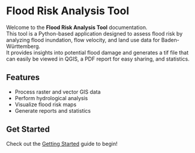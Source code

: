 # Flood Risk Analysis Tool

Welcome to the **Flood Risk Analysis Tool** documentation.  
This tool is a Python-based application designed to assess flood risk by analyzing flood inundation,
flow velocity, and land use data for Baden-Württemberg.  
It provides insights into potential flood damage and
generates a tif file that can easily be viewed in QGIS, a PDF report for easy sharing, and statistics.

## Features
- Process raster and vector GIS data
- Perform hydrological analysis
- Visualize flood risk maps
- Generate reports and statistics

## Get Started
Check out the [Getting Started](usage.md) guide to begin!

